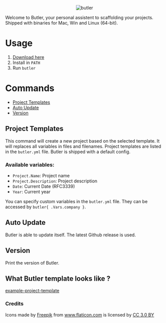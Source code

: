 <p align="center">
<img src="https://raw.githubusercontent.com/netzkern/butler/master/logo.png" alt="butler" style="max-width:100%;">
</p>

Welcome to Butler, your personal assistent to scaffolding your projects.
Shipped with binaries for Mac, Win and Linux (64-bit).

# Usage

1. [Download here](https://github.com/netzkern/butler/releases)
2. Install in `PATH`
3. Run `butler`

# Commands

* [Project Templates](#project-templates)
* [Auto Update](#auto-update)
* [Version](#version)

## Project Templates

This command will create a new project based on the selected template. It will replaces all variables in files and filenames. Project templates are listed in the `butler.yml` file. Butler is shipped with a default config.

### Available variables:

- `Project.Name`: Project name
- `Project.Description`: Project description
- `Date`: Current Date (RFC3339)
- `Year`: Current year

You can specify custom variables in the `butler.yml` file. They can be accessed by `butler{ .Vars.company }`.

## Auto Update

Butler is able to update itself. The latest Github release is used.

## Version

Print the version of Butler.

## What Butler template looks like ?

[example-project-template](https://github.com/netzkern/example-project-template)

### Credits

<div>Icons made by <a href="http://www.freepik.com" title="Freepik">Freepik</a> from <a href="https://www.flaticon.com/" title="Flaticon">www.flaticon.com</a> is licensed by <a href="http://creativecommons.org/licenses/by/3.0/" title="Creative Commons BY 3.0" target="_blank">CC 3.0 BY</a></div>